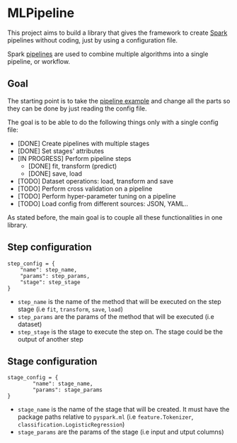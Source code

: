 # MLPipeline
This project aims to build a library that gives the framework to create [Spark](https://spark.apache.org) pipelines without coding, just by using a configuration file.

Spark [pipelines](https://spark.apache.org/docs/latest/ml-pipeline.html) are used to combine multiple algorithms into a single pipeline, or workflow.

 ## Goal
 The starting point is to take the [pipeline example](https://github.com/apache/spark/blob/master/examples/src/main/python/ml/pipeline_example.py) and change all the parts so they can be done by just reading the config file.
 
 The goal is to be able to do the following things only with a single config file:
 * [DONE] Create pipelines with multiple stages
 * [DONE] Set stages' attributes
 * [IN PROGRESS] Perform pipeline steps
    * [DONE] fit, transform (predict)
    * [DONE] save, load
 * [TODO] Dataset operations: load, transform and save 
 * [TODO] Perform cross validation on a pipeline 
 * [TODO] Perform hyper-parameter tuning on a pipeline 
 * [TODO] Load config from different sources: JSON, YAML.. 
 
 As stated before, the main goal is to couple all these functionalities in one library.
 
 ## Step configuration
 
```
step_config = {
    "name": step_name,
    "params": step_params,
    "stage": step_stage
}
```

* ``step_name`` is the name of the method that will be executed on the step stage (i.e ``fit``, ``transform``, ``save``, ``load``)
* ``step_params`` are the params of the method that will be executed (i.e dataset)
* ``step_stage`` is the stage to execute the step on. The stage could be the output of another step

## Stage configuration

```
stage_config = {
        "name": stage_name,
        "params": stage_params 
}
```

* ``stage_name`` is the name of the stage that will be created. It must have the package paths relative to ``pyspark.ml`` (i.e ``feature.Tokenizer``, ``classification.LogisticRegression``)
* ``stage_params`` are the params of the stage (i.e input and utput columns)
